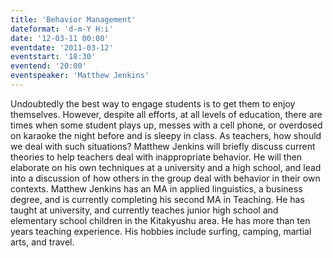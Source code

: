 ```yaml
---
title: 'Behavior Management'
dateformat: 'd-m-Y H:i'
date: '12-03-11 00:00'
eventdate: '2011-03-12'
eventstart: '18:30'
eventend: '20:00'
eventspeaker: 'Matthew Jenkins'
---
```


Undoubtedly the best way to engage students is to get them to enjoy themselves. However, despite all efforts, at all levels of education, there are times when some student plays up, messes with a cell phone, or overdosed on karaoke the night before and is sleepy in class. As teachers, how should we deal with such situations?
Matthew Jenkins will briefly discuss current theories to help teachers deal with inappropriate behavior. He will then elaborate on his own techniques at a university and a high school, and lead into a discussion of how others in the group deal with behavior in their own contexts.
Matthew Jenkins has an MA in applied linguistics, a business degree, and is currently completing his second MA in Teaching. He has taught at university, and currently teaches junior high school and elementary school children in the Kitakyushu area. He has more than ten years teaching experience. His hobbies include surfing, camping, martial arts, and travel.

